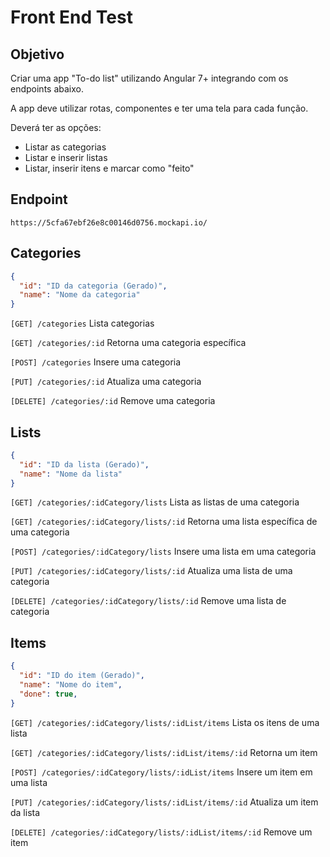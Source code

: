# Front End Test

## Objetivo

Criar uma app "To-do list" utilizando Angular 7+ integrando com os endpoints abaixo.

A app deve utilizar rotas, componentes e ter uma tela para cada função.

Deverá ter as opções:

- Listar as categorias
- Listar e inserir listas
- Listar, inserir itens e marcar como "feito"

## Endpoint

`https://5cfa67ebf26e8c00146d0756.mockapi.io/`

## Categories

```json
{
  "id": "ID da categoria (Gerado)",
  "name": "Nome da categoria"
}
``` 

`[GET] /categories` Lista categorias

`[GET] /categories/:id` Retorna uma categoria específica

`[POST] /categories` Insere uma categoria

`[PUT] /categories/:id` Atualiza uma categoria

`[DELETE] /categories/:id` Remove uma categoria

## Lists

```json
{
  "id": "ID da lista (Gerado)",
  "name": "Nome da lista"
}
``` 

`[GET] /categories/:idCategory/lists` Lista as listas de uma categoria

`[GET] /categories/:idCategory/lists/:id` Retorna uma lista específica de uma categoria

`[POST] /categories/:idCategory/lists` Insere uma lista em uma categoria

`[PUT] /categories/:idCategory/lists/:id` Atualiza uma lista de uma categoria

`[DELETE] /categories/:idCategory/lists/:id` Remove uma lista de categoria

## Items

```json
{
  "id": "ID do item (Gerado)",
  "name": "Nome do item",
  "done": true,
}
``` 

`[GET] /categories/:idCategory/lists/:idList/items` Lista os itens de uma lista

`[GET] /categories/:idCategory/lists/:idList/items/:id` Retorna um item

`[POST] /categories/:idCategory/lists/:idList/items` Insere um item em uma lista

`[PUT] /categories/:idCategory/lists/:idList/items/:id` Atualiza um item da lista

`[DELETE] /categories/:idCategory/lists/:idList/items/:id` Remove um item
